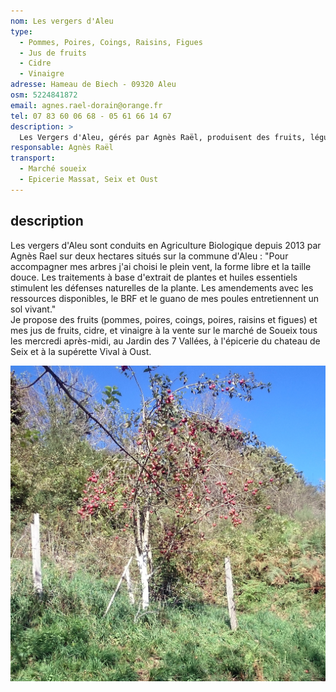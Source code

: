 ```yaml
---
nom: Les vergers d'Aleu
type: 
  - Pommes, Poires, Coings, Raisins, Figues
  - Jus de fruits
  - Cidre
  - Vinaigre
adresse: Hameau de Biech - 09320 Aleu
osm: 5224841872
email: agnes.rael-dorain@orange.fr
tel: 07 83 60 06 68 - 05 61 66 14 67
description: >
  Les Vergers d'Aleu, gérés par Agnès Raël, produisent des fruits, légumes, cidre, jus, vinaigre bio. Vente à la ferme sur rendez-vous et sur les marchés.
responsable: Agnès Raël 
transport:
  - Marché soueix
  - Epicerie Massat, Seix et Oust
---
```


## description

Les vergers d'Aleu sont conduits en Agriculture Biologique depuis 2013 par Agnès Rael sur deux hectares situés sur la commune d'Aleu : "Pour accompagner mes arbres j'ai choisi le plein vent, la forme libre et la taille douce. Les traitements à base d'extrait de plantes et huiles essentiels stimulent les défenses naturelles de la plante. Les amendements avec les ressources disponibles, le BRF et le guano de mes poules entretiennent un sol vivant."  
Je propose des fruits (pommes, poires, coings, poires, raisins et figues) et mes jus de fruits, cidre, et vinaigre  à la vente sur le marché de Soueix tous les mercredi après-midi, au Jardin des 7 Vallées, à l'épicerie du chateau de Seix et à la supérette Vival à Oust.  



![Les vergers d'Aleu](./media/vergers_daleu2.JPG)

